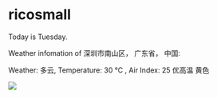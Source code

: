 # ricosmall

Today is Tuesday.

Weather infomation of 深圳市南山区， 广东省， 中国: 

Weather: 多云, Temperature: 30 ℃ , Air Index: 25 优高温 黄色

<img src="https://github-readme-stats.vercel.app/api?username=ricosmall&show_icons=true" />
